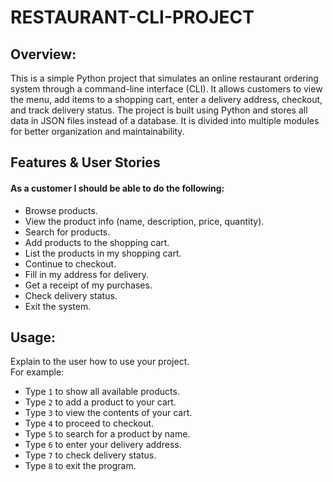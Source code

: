 # RESTAURANT-CLI-PROJECT

## Overview:

This is a simple Python project that simulates an online restaurant ordering system through a command-line interface (CLI). It allows customers to view the menu, add items to a shopping cart, enter a delivery address, checkout, and track delivery status. The project is built using Python and stores all data in JSON files instead of a database. It is divided into multiple modules for better organization and maintainability.

## Features & User Stories

#### As a customer I should be able to do the following:
- Browse products.
- View the product info (name, description, price, quantity).
- Search for products.
- Add products to the shopping cart.
- List the products in my shopping cart.
- Continue to checkout.
- Fill in my address for delivery.
- Get a receipt of my purchases.
- Check delivery status.
- Exit the system.

## Usage:

Explain to the user how to use your project.  
For example:
- Type `1` to show all available products.
- Type `2` to add a product to your cart.
- Type `3` to view the contents of your cart.
- Type `4` to proceed to checkout.
- Type `5` to search for a product by name.
- Type `6` to enter your delivery address.
- Type `7` to check delivery status.
- Type `8` to exit the program.


